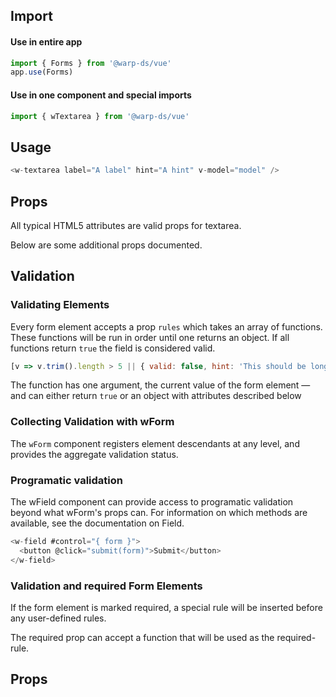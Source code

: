 ## Import

#### Use in entire app

```js
import { Forms } from '@warp-ds/vue'
app.use(Forms)
```

#### Use in one component and special imports

```js
import { wTextarea } from '@warp-ds/vue'
```

## Usage

```js
<w-textarea label="A label" hint="A hint" v-model="model" />
```

## Props

All typical HTML5 attributes are valid props for textarea.

Below are some additional props documented.

<!-- <api-table type=vue component="Field"/> -->

## Validation

### Validating Elements

Every form element accepts a prop `rules` which takes an array of functions. These functions will be run in order until one returns an object. If all functions return `true` the field is considered valid.

```js
[v => v.trim().length > 5 || { valid: false, hint: 'This should be longer' }]
```

The function has one argument, the current value of the form element — and can either return `true` or an object with attributes described below

<api-table type=vue component="InputAttributes"/>

### Collecting Validation with wForm

The `wForm` component registers element descendants at any level, and provides the aggregate validation status.

<api-table type=vue component="InputValidation"/>

### Programatic validation

The wField component can provide access to programatic validation beyond what wForm's props can. For information on which methods are available, see the documentation on Field.

```js
<w-field #control="{ form }">
  <button @click="submit(form)">Submit</button>
</w-field>
```

### Validation and required Form Elements

If the form element is marked required, a special rule will be inserted before any user-defined rules.

The required prop can accept a function that will be used as the required-rule.

## Props

<!-- <api-table type=vue component="Input"/> -->
